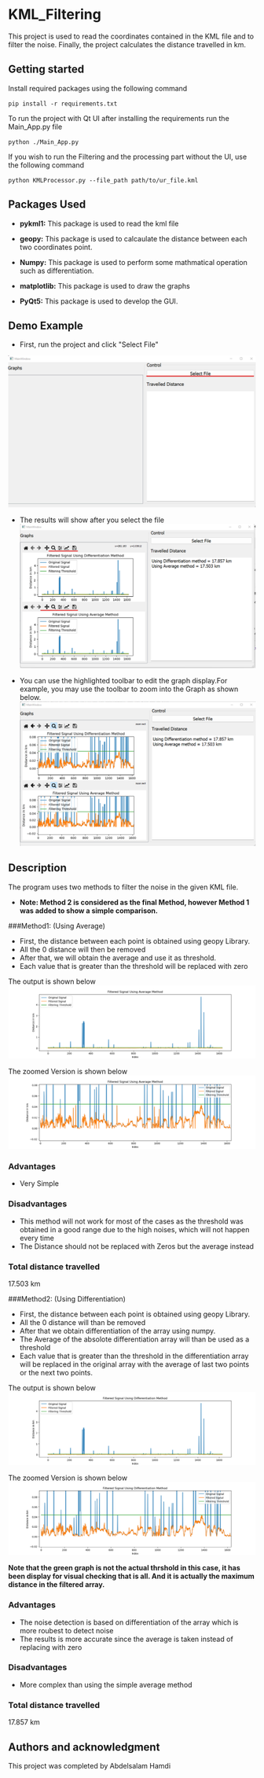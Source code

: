 # KML_Filtering 

This project is used to read the coordinates contained in the KML file and to filter the noise. Finally, the project calculates the distance travelled in km.
## Getting started

Install required packages  using the following command 

```
pip install -r requirements.txt
```
To run the project with Qt UI after installing the requirements run the Main_App.py file 

```
python ./Main_App.py
```

If you wish to run the Filtering and the processing part without the UI, use the following command

```
python KMLProcessor.py --file_path path/to/ur_file.kml
```

## Packages Used

- **pykml1:** This package is used to read the kml file

- **geopy:** This package is used to calcaulate the distance between each two coordinates point.

- **Numpy:** This package is used to perform some mathmatical operation such as differentiation.

- **matplotlib:** This package is used to draw the graphs

- **PyQt5:** This package is used to develop the GUI.

## Demo Example 
- First, run the project and click "Select File"

![alt text](Init_UI.png)

- The results will show after you select the file
![alt text](results_2.png)

- You can use the highlighted toolbar to edit the graph display.For example, you may use the toolbar to zoom into the Graph as shown below.
![alt text](results_2_zoomed.png)

## Description
The program uses two methods to filter the noise in the given KML file.

* **Note: Method 2 is considered as the final Method, however Method 1 was added to show a simple comparison.** 

###Method1: (Using Average)

   - First, the distance between each point is obtained using geopy Library. 
   - All the 0 distance will then be removed
   - After that, we will obtain the average and use it as threshold. 
   - Each value that is greater than the threshold will be replaced with zero
   
The output is shown below
![alt text](Average_method_1.png)

The zoomed Version is shown below
![alt text](Average_method_1_zoomed.png)

### Advantages

   - Very Simple 
   
### Disadvantages

- This method will not work for most of the cases as the threshold was obtained in a good range due to the high noises, which will not happen every time
- The Distance should not be replaced with Zeros but the average instead


### Total distance travelled 
17.503 km


###Method2:  (Using Differentiation)

   - First, the distance between each point is obtained using geopy Library. 
   - All the 0 distance will than be removed
   - After that we obtain differentiation of the array using numpy. 
   - The Average of the absolote differentiation array will than be used as a threshold 
   - Each value that is greater than the threshold in the differentiation array will be replaced in the original array  with the average of last two points or the next two points.
   


The output is shown below
![alt text](Differentiation_Method.png)

The zoomed Version is shown below
![alt text](Differentiation_method_zoomed.png)

**Note that the green graph is not the actual thrshold in this case, it has been display for visual checking that is all. And it is actually the maximum distance in the filtered array.**

### Advantages

   - The noise detection is based on differentiation of the array which is more roubest to detect noise
   - The results is more accurate since the average is taken instead of replacing with zero
   
### Disadvantages

   - More complex than using the simple average method


### Total distance travelled 
17.857 km

## Authors and acknowledgment
This project was completed by  Abdelsalam Hamdi



